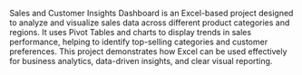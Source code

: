 Sales and Customer Insights Dashboard is an Excel-based project designed to analyze and visualize sales data across different product categories and regions. 
It uses Pivot Tables and charts to display trends in sales performance, helping to identify top-selling categories and customer preferences. 
This project demonstrates how Excel can be used effectively for business analytics, data-driven insights, and clear visual reporting.
